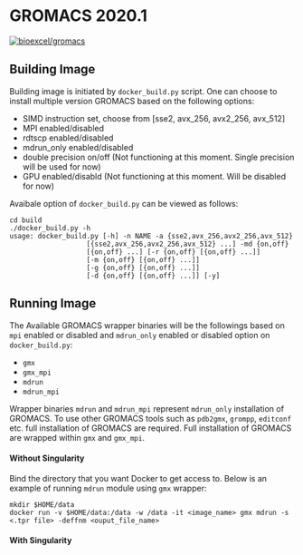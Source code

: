 # GROMACS 2020.1

[![bioexcel/gromacs](https://img.shields.io/badge/docker-gromacs%2Fgromacs-1488C6.svg?logo=docker)](https://hub.docker.com/r/gromacs/gromacs/ "gromacs/gromacs")

## Building Image

Building image is initiated by `docker_build.py` script. One can choose to install multiple version GROMACS based on the following options:

* SIMD instruction set, choose from [sse2, avx_256, avx2_256, avx_512]
* MPI enabled/disabled
* rdtscp enabled/disabled
* mdrun_only enabled/disabled
* double precision on/off (Not functioning at this moment. Single precision will be used for now)
* GPU enabled/disabld (Not functioning at this moment. Will be disabled for now)

Avaibale option of `docker_build.py` can be viewed as follows:

    cd build
    ./docker_build.py -h
    usage: docker_build.py [-h] -n NAME -a {sse2,avx_256,avx2_256,avx_512}
                       [{sse2,avx_256,avx2_256,avx_512} ...] -md {on,off}
                       [{on,off} ...] [-r {on,off} [{on,off} ...]]
                       [-m {on,off} [{on,off} ...]]
                       [-g {on,off} [{on,off} ...]]
                       [-d {on,off} [{on,off} ...]] [-y]

## Running Image
The Available GROMACS wrapper binaries will be the followings based on `mpi` enabled or disabled and `mdrun_only` enabled or disabled
option on `docker_build.py`:

* `gmx`
* `gmx_mpi`
* `mdrun`
* `mdrun_mpi`

Wrapper binaries `mdrun` and `mdrun_mpi` represent `mdrun_only` installation of GROMACS.
To use other GROMACS tools such as `pdb2gmx`, `grompp`, `editconf` etc. full installation
of GROMACS are required. Full installation of GROMACS are wrapped within `gmx` and `gmx_mpi`.

#### Without Singularity

Bind the directory that you want Docker to get access to. Below is an example of running `mdrun` module using `gmx` wrapper:

    mkdir $HOME/data
    docker run -v $HOME/data:/data -w /data -it <image_name> gmx mdrun -s <.tpr file> -deffnm <ouput_file_name>

#### With Singularity


